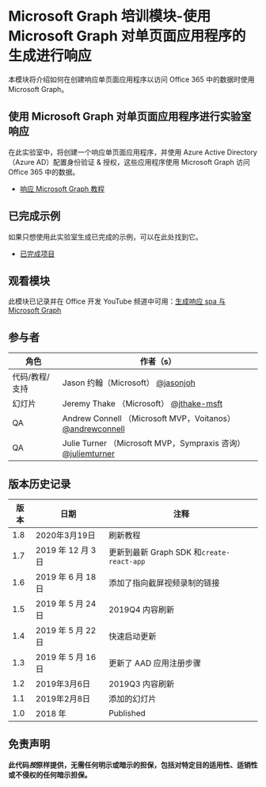 # <a name="microsoft-graph-training-module---build-react-single-page-apps-with-microsoft-graph"></a>Microsoft Graph 培训模块-使用 Microsoft Graph 对单页面应用程序的生成进行响应

本模块将介绍如何在创建响应单页面应用程序以访问 Office 365 中的数据时使用 Microsoft Graph。

## <a name="lab---react-single-page-apps-with-the-microsoft-graph"></a>使用 Microsoft Graph 对单页面应用程序进行实验室响应

在此实验室中，将创建一个响应单页面应用程序，并使用 Azure Active Directory （Azure AD）配置身份验证 & 授权，这些应用程序使用 Microsoft Graph 访问 Office 365 中的数据。

- [响应 Microsoft Graph 教程](https://docs.microsoft.com/graph/training/react-tutorial)

## <a name="completed-sample"></a>已完成示例

如果只想使用此实验室生成已完成的示例，可以在此处找到它。

- [已完成项目](demo)

## <a name="watch-the-module"></a>观看模块

此模块已记录并在 Office 开发 YouTube 频道中可用：[生成响应 spa 与 Microsoft Graph](https://youtu.be/IghiKqly-HY)

## <a name="contributors"></a>参与者

|           角色           |                                           作者（s）                                           |
| ------------------------- | --------------------------------------------------------------------------------------------- |
| 代码/教程/支持 | Jason 约翰（Microsoft） [@jasonjoh](//github.com/jasonjoh)                                 |
| 幻灯片                    | Jeremy Thake （Microsoft） [@jthake-msft](//github.com/jthake-msft)                             |
| QA                        | Andrew Connell （Microsoft MVP，Voitanos） [@andrewconnell](//github.com/andrewconnell)         |
| QA                        | Julie Turner （Microsoft MVP，Sympraxis 咨询） [@juliemturner](//github.com/juliemturner) |

## <a name="version-history"></a>版本历史记录

| 版本 |       日期       |              注释              |
| ------- | ---------------- | ---------------------------------- |
| 1.8     | 2020年3月19日   | 刷新教程                   |
| 1.7     | 2019 年 12 月 3 日 | 更新到最新 Graph SDK 和`create-react-app` |
| 1.6     | 2019 年 6 月 18 日    | 添加了指向截屏视频录制的链接 |
| 1.5     | 2019 年 5 月 24 日     | 2019Q4 内容刷新             |
| 1.4     | 2019 年 5 月 22 日     | 快速启动更新                 |
| 1.3     | 2019 年 5 月 16 日     | 更新了 AAD 应用注册步骤 |
| 1.2     | 2019年3月6日    | 2019Q3 内容刷新             |
| 1.1     | 2019年2月8日 | 添加的幻灯片                       |
| 1.0     | 2018 年             | Published                          |

## <a name="disclaimer"></a>免责声明

**此代码*按*原样提供，无需任何明示或暗示的担保，包括对特定目的适用性、适销性或不侵权的任何暗示担保。**
